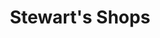 ---
title: "Stewart's Shops"
url: /ballston-spa/stewarts-shops-west-milton-road/
shop: Lebensmittel
---